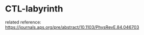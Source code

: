 # CTL-labyrinth

related reference: https://journals.aps.org/pre/abstract/10.1103/PhysRevE.84.046703

